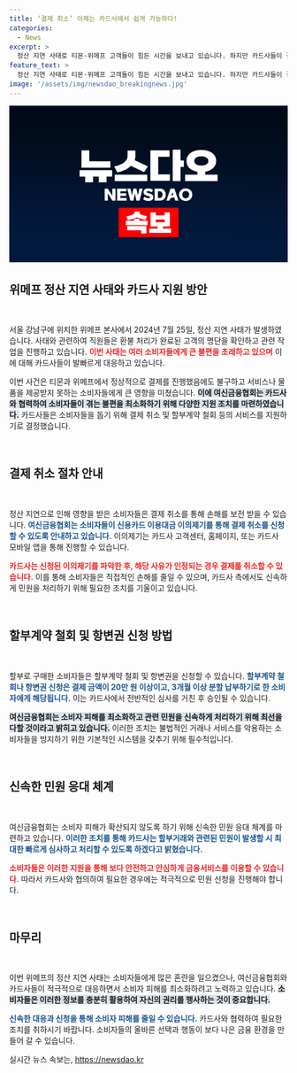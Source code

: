 ```yaml
---
title: ‘결제 취소’ 이제는 카드사에서 쉽게 가능하다!
categories:
  - News
excerpt: >
  정산 지연 사태로 티몬·위메프 고객들이 힘든 시간을 보내고 있습니다. 하지만 카드사들이 결제 취소 및 할부철회 지원을 통해 피해를 최소화하기 위해 나서고 있습니다. 지금 바로 알아보세요!
feature_text: >
  정산 지연 사태로 티몬·위메프 고객들이 힘든 시간을 보내고 있습니다. 하지만 카드사들이 결제 취소 및 할부철회 지원을 통해 피해를 최소화하기 위해 나서고 있습니다. 지금 바로 알아보세요!
image: '/assets/img/newsdao_breakingnews.jpg'
---
```


<p><img src="/assets/img/newsdao_breakingnews.jpg" alt="implanttips 속보" /></p>

<h2 data-ke-size="size26">위메프 정산 지연 사태와 카드사 지원 방안</h2>

<p data-ke-size="size16">&nbsp;</p>

<p>서울 강남구에 위치한 위메프 본사에서 2024년 7월 25일, 정산 지연 사태가 발생하였습니다. 사태와 관련하여 직원들은 환불 처리가 완료된 고객의 명단을 확인하고 관련 작업을 진행하고 있습니다. <b><span style="color: #ee2323;">이번 사태는 여러 소비자들에게 큰 불편을 초래하고 있으며</span></b> 이에 대해 카드사들이 발빠르게 대응하고 있습니다. </p>

<p>이번 사건은 티몬과 위메프에서 정상적으로 결제를 진행했음에도 불구하고 서비스나 물품을 제공받지 못하는 소비자들에게 큰 영향을 미쳤습니다. <b><span style="background-color: #21538527;">이에 여신금융협회는 카드사와 협력하여 소비자들이 겪는 불편을 최소화하기 위해 다양한 지원 조치를 마련하였습니다.</span></b> 카드사들은 소비자들을 돕기 위해 결제 취소 및 할부계약 철회 등의 서비스를 지원하기로 결정했습니다. </p>

<p data-ke-size="size16">&nbsp;</p>

<h2 data-ke-size="size26">결제 취소 절차 안내</h2>

<p data-ke-size="size16">&nbsp;</p>

<p>정산 지연으로 인해 영향을 받은 소비자들은 결제 취소를 통해 손해를 보전 받을 수 있습니다. <b><span style="color: #1a5490;">여신금융협회는 소비자들이 신용카드 이용대금 이의제기를 통해 결제 취소를 신청할 수 있도록 안내하고 있습니다.</span></b> 이의제기는 카드사 고객센터, 홈페이지, 또는 카드사 모바일 앱을 통해 진행할 수 있습니다. </p>

<p><b><span style="color: #ee2323;">카드사는 신청된 이의제기를 파악한 후, 해당 사유가 인정되는 경우 결제를 취소할 수 있습니다.</span></b> 이를 통해 소비자들은 직접적인 손해를 줄일 수 있으며, 카드사 측에서도 신속하게 민원을 처리하기 위해 필요한 조치를 기울이고 있습니다. </p>

<p data-ke-size="size16">&nbsp;</p>

<h2 data-ke-size="size26">할부계약 철회 및 항변권 신청 방법</h2>

<p data-ke-size="size16">&nbsp;</p>

<p>할부로 구매한 소비자들은 할부계약 철회 및 항변권을 신청할 수 있습니다. <b><span style="color: #1a5490;">할부계약 철회나 항변권 신청은 결제 금액이 20만 원 이상이고, 3개월 이상 분할 납부하기로 한 소비자에게 해당됩니다.</span></b> 이는 카드사에서 전반적인 심사를 거친 후 승인될 수 있습니다. </p>

<p><b><span style="background-color: #21538527;">여신금융협회는 소비자 피해를 최소화하고 관련 민원을 신속하게 처리하기 위해 최선을 다할 것이라고 밝히고 있습니다.</span></b> 이러한 조치는 불법적인 거래나 서비스를 악용하는 소비자들을 방지하기 위한 기본적인 시스템을 갖추기 위해 필수적입니다. </p>

<p data-ke-size="size16">&nbsp;</p>

<h2 data-ke-size="size26">신속한 민원 응대 체계</h2>

<p data-ke-size="size16">&nbsp;</p>

<p>여신금융협회는 소비자 피해가 확산되지 않도록 하기 위해 신속한 민원 응대 체계를 마련하고 있습니다. <b><span style="color: #1a5490;">이러한 조치를 통해 카드사는 할부거래와 관련된 민원이 발생할 시 최대한 빠르게 심사하고 처리할 수 있도록 하겠다고 밝혔습니다.</span></b> </p>

<p><b><span style="color: #ee2323;">소비자들은 이러한 지원을 통해 보다 안전하고 안심하게 금융서비스를 이용할 수 있습니다.</span></b> 따라서 카드사와 협의하여 필요한 경우에는 적극적으로 민원 신청을 진행해야 합니다. </p>

<p data-ke-size="size16">&nbsp;</p>

<h2 data-ke-size="size26">마무리</h2>

<p data-ke-size="size16">&nbsp;</p>

<p>이번 위메프의 정산 지연 사태는 소비자들에게 많은 혼란을 일으켰으나, 여신금융협회와 카드사들이 적극적으로 대응하면서 소비자 피해를 최소화하려고 노력하고 있습니다. <b><span style="background-color: #21538527;">소비자들은 이러한 정보를 충분히 활용하여 자신의 권리를 행사하는 것이 중요합니다.</span></b> </p>

<p><b><span style="color: #1a5490;">신속한 대응과 신청을 통해 소비자 피해를 줄일 수 있습니다.</span></b> 카드사와 협력하여 필요한 조치를 취하시기 바랍니다. 소비자들의 올바른 선택과 행동이 보다 나은 금융 환경을 만들어 갈 수 있습니다.</p>
실시간 뉴스 속보는, <a href="https://newsdao.kr" rel="dofollow">https://newsdao.kr</a>


